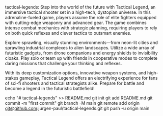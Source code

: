 tactical-legends:
Step into the world of the future with Tactical Legend, an immersive tactical shooter set in a high-tech, dystopian universe. In this adrenaline-fueled game, players assume the role of elite fighters equipped with cutting-edge weaponry and advanced gear. The game combines intense combat mechanics with strategic planning, requiring players to rely on both quick reflexes and clever tactics to outsmart enemies.

Explore sprawling, visually stunning environments—from neon-lit cities and sprawling industrial complexes to alien landscapes. Utilize a wide array of futuristic gadgets, from drone companions and energy shields to invisibility cloaks. Play solo or team up with friends in cooperative modes to complete daring missions that challenge your thinking and reflexes.

With its deep customization options, innovative weapon systems, and high-stakes gameplay, Tactical Legend offers an electrifying experience for fans of sci-fi shooters and tactical strategists alike. Prepare for battle and become a legend in the futuristic battlefield!








echo "# tactical-legends" >> README.md
git init
git add README.md
git commit -m "first commit"
git branch -M main
git remote add origin git@github.com:jurgen-paul/tactical-legends.git
git push -u origin main 
